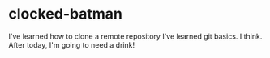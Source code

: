 # clocked-batman
I've learned how to clone a remote repository
I've learned git basics. I think.
After today, I'm going to need a drink!
